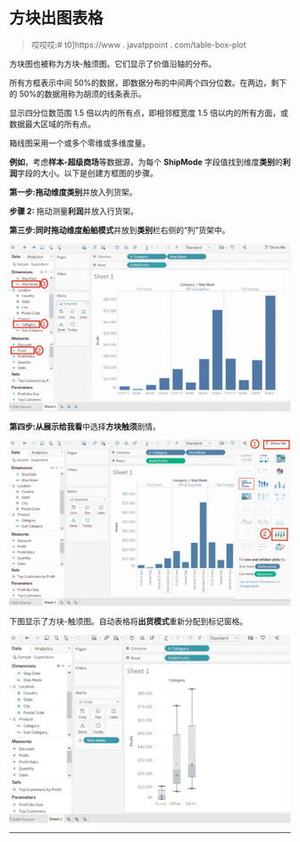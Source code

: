 # 方块出图表格

> 哎哎哎:# t0]https://www . javatppoint . com/table-box-plot

方块图也被称为方块-触须图。它们显示了价值沿轴的分布。

所有方框表示中间 50%的数据，即数据分布的中间两个四分位数。在两边，剩下的 50%的数据用称为胡须的线条表示。

显示四分位数范围 1.5 倍以内的所有点，即相邻框宽度 1.5 倍以内的所有方面，或数据最大区域的所有点。

箱线图采用一个或多个零维或多维度量。

**例如**，考虑**样本-超级商场**等数据源，为每个 **ShipMode** 字段值找到维度**类别**的**利润**字段的大小。以下是创建方框图的步骤。

**第一步:**拖动维度**类别**并放入列货架。

**步骤 2:** 拖动测量**利润**并放入行货架。

**第三步:**同时拖动维度**船舶模式**并放到**类别**栏右侧的“列”货架中。

![Tableau Box Plot](img/1e0d7bba4c72128ee8df34e52023191f.png)

**第四步:**从**展示给我看**中选择**方块触须**剧情。

![Tableau Box Plot](img/bb3ec3c4ade09294e341cdb80d69e7b8.png)

下图显示了方块-触须图。自动表格将**出货模式**重新分配到标记窗格。

![Tableau Box Plot](img/f7bd7397c7a8e8d32432edd352ba083d.png)

* * *